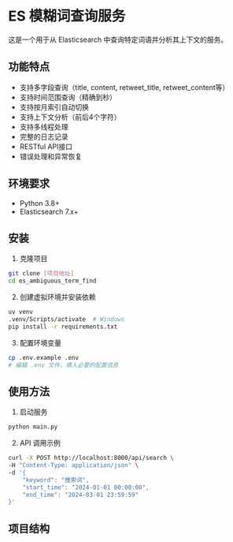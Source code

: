 # ES 模糊词查询服务

这是一个用于从 Elasticsearch 中查询特定词语并分析其上下文的服务。

## 功能特点

- 支持多字段查询（title, content, retweet_title, retweet_content等）
- 支持时间范围查询（精确到秒）
- 支持按月索引自动切换
- 支持上下文分析（前后4个字符）
- 支持多线程处理
- 完整的日志记录
- RESTful API接口
- 错误处理和异常恢复

## 环境要求

- Python 3.8+
- Elasticsearch 7.x+

## 安装

1. 克隆项目
```bash
git clone [项目地址]
cd es_ambiguous_term_find
```

2. 创建虚拟环境并安装依赖
```bash
uv venv
.venv/Scripts/activate  # Windows
pip install -r requirements.txt
```

3. 配置环境变量
```bash
cp .env.example .env
# 编辑 .env 文件，填入必要的配置信息
```

## 使用方法

1. 启动服务
```bash
python main.py
```

2. API 调用示例
```bash
curl -X POST http://localhost:8000/api/search \
-H "Content-Type: application/json" \
-d '{
    "keyword": "搜索词",
    "start_time": "2024-01-01 00:00:00",
    "end_time": "2024-03-01 23:59:59"
}'
```

## 项目结构

```